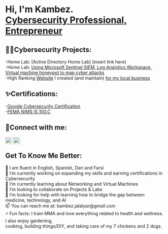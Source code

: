 <h1>Hi, I'm Kambez. <br/><a href="https://www.linkedin.com/in/KambezJ/">Cybersecurity Professional, Entrepreneur</a></h1>


<h2>👨‍💻Cybersecurity Projects:</h2>

-Home Lab: [Active Directory Home Lab] (insert link here)
<br>
-Home Lab: [Using Microsoft Sentinel SIEM, Log Analytics Workspace, Virtual machine honeypot to map cyber attacks](https://github.com/KambezJ/Microsoft_Sentinel_Mapping_Cyber_Attacks)
<br>
-High Ranking [Website](https://afgautoglass.com/) I created (and maintain) [for my local business](https://afgautoglass.com/)


<h2>✨Certifications:</h2>

-[Google Cybersecurity Certification](https://coursera.org/share/4858514cb2281c1b28d7adf7b27b4485)
<br>
-[FEMA NIMS IS 100.C](https://i.imgur.com/TkVjufJ.png)


<h2>🤳Connect with me:</h2>

[<img align="left" alt="KambezJalalyar | LinkedIn" width="22px" src="https://cdn.jsdelivr.net/npm/simple-icons@v3/icons/linkedin.svg" />][linkedin]
[<img align="left" alt="KambezJalalyar | Instagram" width="22px" src="https://cdn.jsdelivr.net/npm/simple-icons@v3/icons/instagram.svg" />][instagram]

[instagram]: https://www.instagram.com/kambezsadat/
[linkedin]: https://linkedin.com/in/kambezJ/
<br>

<h2>Get To Know Me Better:</h2>
💬 I am fluent in English, Spanish, Dari and Farsi
<BR>
🔭 I’m currently working on expanding my skills and earning certifications in Cybersecurity
<BR>
🌱 I’m currently learning about Networking and Virtual Machines
<BR>
👯 I’m looking to collaborate on Projects & Labs
<BR>
🤔 I’m looking for help with learning how to bridge the gap between medicine, technology, and AI
<BR>
📫 You can reach me at: kambez.jalalyar@gmail.com
<BR>
⚡ Fun facts: I train MMA and love everything related to health and wellness. I also enjoy gardening,
<BR>
cooking, building things/DIY, and taking care of my 7 chickens and 2 dogs.
